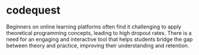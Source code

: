 # codequest
Beginners on online learning platforms often find it challenging to apply theoretical programming concepts, leading to high dropout rates. There is a need for an engaging and interactive tool that helps students bridge the gap between theory and practice, improving their understanding and retention.
